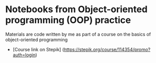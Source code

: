 Notebooks from Object-oriented programming (OOP) practice
========
Materials are code written by me as part of a course on the basics of object-oriented programming
- [Course link on Stepik] (https://stepik.org/course/114354/promo?auth=login)

